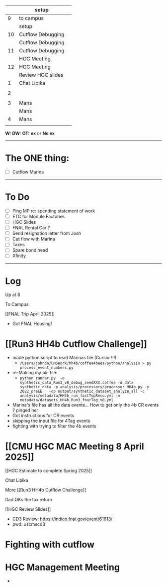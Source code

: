 
|     | setup             |     |
| --- | ----------------- | --- |
| 9   | to campus         |     |
|     | setup             |     |
| 10  | Cutflow Debugging |     |
|     | Cutflow Debugging |     |
| 11  | Cutflow Debugging |     |
|     | HGC Meeting       |     |
| 12  | HGC Meeting       |     |
|     | Review HGC slides |     |
| 1   | Chat Lipika       |     |
|     |                   |     |
| 2   |                   |     |
|     |                   |     |
| 3   | Mans              |     |
|     | Mans              |     |
| 4   | Mans              |     |
|     |                   |     |

**W:**
**DW:**
**OT:**
**ex** or **No ex**

---
# The ONE thing: 
- [ ] Cutflow Marina

---
# To Do

- [ ] Ping MP re: spending statement of work
- [ ] ETC for Module Factories
- [ ] HGC Slides
- [ ] FNAL Rental Car ?
- [ ] Send resignation letter from Josh
- [ ] Cut flow with Marina 
- [ ] Taxes
- [ ] Spare bond head
- [ ] Xfinity 

---

# Log

Up at 8

To Campus

[[FNAL Trip April 2025]]
- Got FNAL Housing!

# [[Run3 HH4b Cutflow Challenge]]
- made python script to read Marinas file (Cursor !!!)
	- ` /Users/johnda/CMSWork/hh4b/coffea4bees/python/analysis > py process_event_numbers.py `
- re-Making my pkl file: 
	- `python runner.py  -o synthetic_data_Run3_v8_debug_seedXXX.coffea -d data synthetic_data -p analysis/processors/processor_HH4b.py -y 2022_preEE   -op output/synthetic_dataset_analyze_all -c analysis/metadata/HH4b_run_fastTopReco.yml -m metadata/datasets_HH4b_Run3_fourTag_v8.yml`
- Marina's file has all the data events... How to get only the 4b CR events ? pinged her
- Got instructions for CR events
- skipping the input file for 4Tag events
- fighting with trying to filter the 4b events

# [[CMU HGC MAC Meeting 8 April 2025]]

[[HGC Estimate to complete Spring 2025]]


Chat Lipika 


More [[Run3 HH4b Cutflow Challenge]]

Dad OKs the tax return

[[HGC Review Slides]]
- CD3 Review: https://indico.fnal.gov/event/61613/
- pwd: uscmscd3

# Fighting with cutflow

# HGC Management Meeting
- 